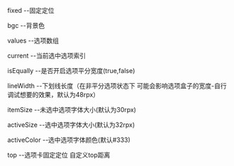 fixed --固定定位

bgc --背景色

values --选项数组

current --当前选中选项索引

isEqually --是否开启选项平分宽度(true,false)

lineWidth --下划线长度（在非平分选项状态下 可能会影响选项盒子的宽度-自行调试想要的效果，默认为48rpx）

itemSize --未选中选项字体大小(默认为30rpx)

activeSize --选中选项字体大小(默认为32rpx)

activeColor --选中选项字体颜色(默认#333)

top --选项卡固定定位 自定义top距离